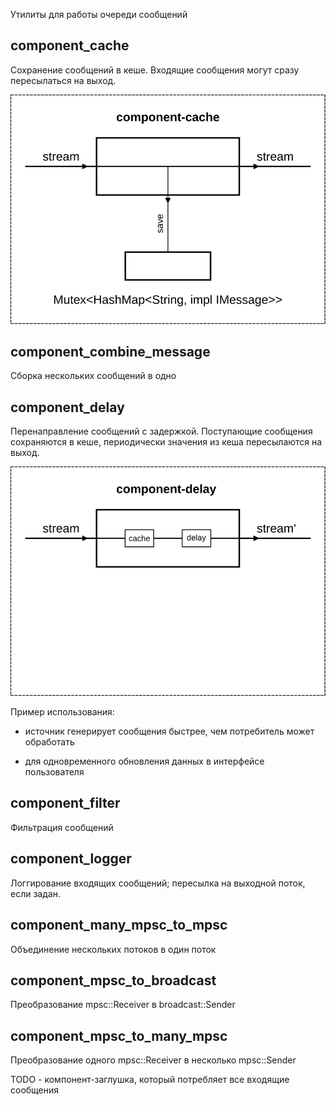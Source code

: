Утилиты для работы очереди сообщений

## component_cache

Сохранение сообщений в кеше. Входящие сообщения могут сразу пересылаться на выход.

![](../doc/component-cache.svg)

## component_combine_message

Сборка нескольких сообщений в одно

## component_delay

Перенаправление сообщений с задержкой. Поступающие сообщения сохраняются в кеше, периодически значения из кеша пересылаются на выход.

![](../doc/component-delay.svg)

Пример использования:

- источник генерирует сообщения быстрее, чем потребитель может обработать

- для одновременного обновления данных в интерфейсе пользователя

## component_filter

Фильтрация сообщений

## component_logger

Логгирование входящих сообщений; пересылка на выходной поток, если задан.

## component_many_mpsc_to_mpsc

Объединение нескольких потоков в один поток

## component_mpsc_to_broadcast

Преобразование mpsc::Receiver в broadcast::Sender

## component_mpsc_to_many_mpsc

Преобразование одного mpsc::Receiver в несколько mpsc::Sender

TODO - компонент-заглушка, который потребляет все входящие сообщения
